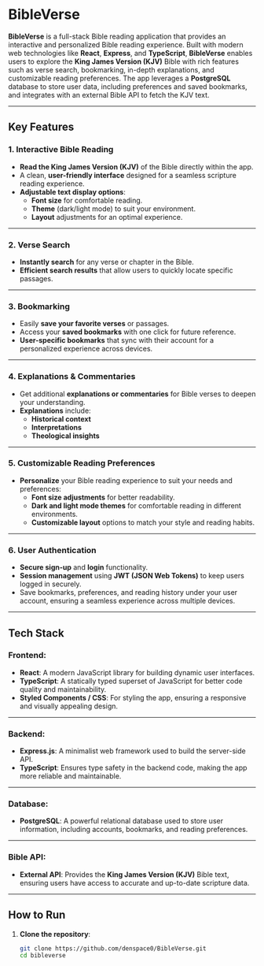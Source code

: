 # BibleVerse

**BibleVerse** is a full-stack Bible reading application that provides an interactive and personalized Bible reading experience. Built with modern web technologies like **React**, **Express**, and **TypeScript**, **BibleVerse** enables users to explore the **King James Version (KJV)** Bible with rich features such as verse search, bookmarking, in-depth explanations, and customizable reading preferences. The app leverages a **PostgreSQL** database to store user data, including preferences and saved bookmarks, and integrates with an external Bible API to fetch the KJV text.

---

## Key Features

### 1. **Interactive Bible Reading**
- **Read the King James Version (KJV)** of the Bible directly within the app.
- A clean, **user-friendly interface** designed for a seamless scripture reading experience.
- **Adjustable text display options**:
  - **Font size** for comfortable reading.
  - **Theme** (dark/light mode) to suit your environment.
  - **Layout** adjustments for an optimal experience.

---

### 2. **Verse Search**
- **Instantly search** for any verse or chapter in the Bible.
- **Efficient search results** that allow users to quickly locate specific passages.

---

### 3. **Bookmarking**
- Easily **save your favorite verses** or passages.
- Access your **saved bookmarks** with one click for future reference.
- **User-specific bookmarks** that sync with their account for a personalized experience across devices.

---

### 4. **Explanations & Commentaries**
- Get additional **explanations or commentaries** for Bible verses to deepen your understanding.
- **Explanations** include:
  - **Historical context**
  - **Interpretations**
  - **Theological insights**

---

### 5. **Customizable Reading Preferences**
- **Personalize** your Bible reading experience to suit your needs and preferences:
  - **Font size adjustments** for better readability.
  - **Dark and light mode themes** for comfortable reading in different environments.
  - **Customizable layout** options to match your style and reading habits.

---

### 6. **User Authentication**
- **Secure sign-up** and **login** functionality.
- **Session management** using **JWT (JSON Web Tokens)** to keep users logged in securely.
- Save bookmarks, preferences, and reading history under your user account, ensuring a seamless experience across multiple devices.

---

## Tech Stack

### **Frontend:**
- **React**: A modern JavaScript library for building dynamic user interfaces.
- **TypeScript**: A statically typed superset of JavaScript for better code quality and maintainability.
- **Styled Components / CSS**: For styling the app, ensuring a responsive and visually appealing design.

---

### **Backend:**
- **Express.js**: A minimalist web framework used to build the server-side API.
- **TypeScript**: Ensures type safety in the backend code, making the app more reliable and maintainable.

---

### **Database:**
- **PostgreSQL**: A powerful relational database used to store user information, including accounts, bookmarks, and reading preferences.

---

### **Bible API:**
- **External API**: Provides the **King James Version (KJV)** Bible text, ensuring users have access to accurate and up-to-date scripture data.

---

## How to Run

1. **Clone the repository**:

   ```bash
   git clone https://github.com/denspace0/BibleVerse.git
   cd bibleverse
